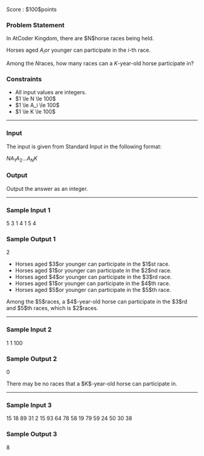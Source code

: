 
<div>

<span>

<span>

<p>
Score : $100$points
</p>

<div>

<section>

### **Problem Statement**

<p>
In AtCoder Kingdom, there are $N$horse races being held.

Horses aged $A_i$or younger can participate in the $i$-th race.

Among the $N$races, how many races can a $K$-year-old horse participate in?
</p>

</section>

</div>

<div>

<section>

### **Constraints**

<ul>

<li>
All input values are integers.
</li>

<li>
$1 \le N \le 100$
</li>

<li>
$1 \le A_i \le 100$
</li>

<li>
$1 \le K \le 100$
</li>

</ul>

</section>

</div>

---

<div>

<div>

<section>

### **Input**

<p>
The input is given from Standard Input in the following format:
</p>

<div>

$N$$A_1$$A_2$$\dots$$A_N$$K$
</div>

</section>

</div>

<div>

<section>

### **Output**

<p>
Output the answer as an integer.
</p>

</section>

</div>

</div>

---

<div>

<section>

### **Sample Input 1**

<div>

5
3 1 4 1 5
4

</div>

</section>

</div>

<div>

<section>

### **Sample Output 1**

<div>

2

</div>

<ul>

<li>
Horses aged $3$or younger can participate in the $1$st race.
</li>

<li>
Horses aged $1$or younger can participate in the $2$nd race.
</li>

<li>
Horses aged $4$or younger can participate in the $3$rd race.
</li>

<li>
Horses aged $1$or younger can participate in the $4$th race.
</li>

<li>
Horses aged $5$or younger can participate in the $5$th race.
</li>

</ul>

<p>
Among the $5$races, a $4$-year-old horse can participate in the $3$rd and $5$th races, which is $2$races.
</p>

</section>

</div>

---

<div>

<section>

### **Sample Input 2**

<div>

1
1
100

</div>

</section>

</div>

<div>

<section>

### **Sample Output 2**

<div>

0

</div>

<p>
There may be no races that a $K$-year-old horse can participate in.
</p>

</section>

</div>

---

<div>

<section>

### **Sample Input 3**

<div>

15
18 89 31 2 15 93 64 78 58 19 79 59 24 50 30
38

</div>

</section>

</div>

<div>

<section>

### **Sample Output 3**

<div>

8

</div>

</section>

</div>

</span>

</span>

</div>
